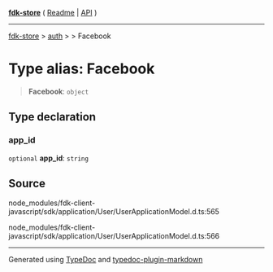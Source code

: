 [**fdk-store**](../../../README.md) ( [Readme](../../../README.md) \| [API](../../../API.md) )

---

[fdk-store](../../../API.md) > [auth](../../README.md) > [<internal>](../README.md) > Facebook

# Type alias: Facebook

> **Facebook**: `object`

## Type declaration

### app_id

`optional` **app_id**: `string`

## Source

node_modules/fdk-client-javascript/sdk/application/User/UserApplicationModel.d.ts:565

node_modules/fdk-client-javascript/sdk/application/User/UserApplicationModel.d.ts:566

---

Generated using [TypeDoc](https://typedoc.org/) and [typedoc-plugin-markdown](https://www.npmjs.com/package/typedoc-plugin-markdown)
